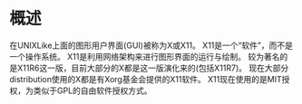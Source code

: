 # 概述

在UNIXLike上面的图形用户界面(GUI)被称为X或X11。
X11是一个“软件”，而不是一个操作系统。
X11是利用网络架构来进行图形界面的运行与绘制。
较为著名的是X11R6这一版，目前大部分的X都是这一版演化来的(包括X11R7)。
现在大部分distribution使用的X都是有Xorg基金会提供的X11软件。
X11现在使用的是MIT授权，为类似于GPL的自由软件授权方式。
